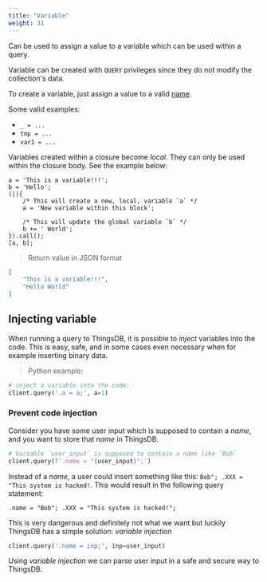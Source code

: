 ```yaml
---
title: "Variable"
weight: 31
---
```


Can be used to assign a value to a variable which can be used within a query.

Variable can be created with `QUERY` privileges since they do not modify
the collection's data.

To create a variable, just assign a value to a valid [name](../names).

Some valid examples:

- `_ = ...`
- `tmp = ...`
- `var1 = ...`

Variables created within a closure become *local*. They can only be used within the closure body. See the example below:

```thingsdb,json_response
a = 'This is a variable!!!';
b = 'Hello';
(||{
    /* This will create a new, local, variable `a` */
    a = 'New variable within this block';

    /* This will update the global variable `b` */
    b += ' World';
}).call();
[a, b];
```

> Return value in JSON format

```json
[
    "This is a variable!!!",
    "Hello World"
]
```

## Injecting variable

When running a query to ThingsDB, it is possible to *inject* variables into the code.
This is easy, safe, and in some cases even necessary when for example inserting binary data.

> Python example:

```python
# inject a variable into the code:
client.query('.a = a;', a=1)
```

### Prevent code injection

Consider you have some user input which is supposed to contain a *name*, and you want to store that *name* in ThingsDB.

```python
# Variable `user_input` is supposed to contain a name like `Bob`
client.query(f'.name = "{user_input}";')
```

Instead of a *name*, a user could insert something like this: `Bob"; .XXX = "This system is hacked!`. This would result in the following query statement:

```thingsdb,should_pass
.name = "Bob"; .XXX = "This system is hacked!";
```

This is very dangerous and definitely not what we want but luckily ThingsDB has a simple solution: *variable injection*

```python
client.query('.name = inp;', inp=user_input)
```

Using *variable injection* we can parse user input in a safe and secure way to ThingsDB.

